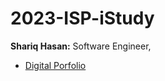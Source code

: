 # 2023-ISP-iStudy

**Shariq Hasan:** Software Engineer,
- [Digital Porfolio](https://shariq-h.github.io/)
